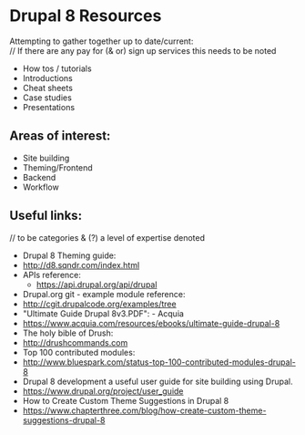 # Drupal 8 Resources
Attempting to gather together up to date/current:  
// If there are any pay for (& or) sign up services this needs to be noted
* How tos / tutorials
* Introductions
* Cheat sheets
* Case studies 
* Presentations

## Areas of interest:
* Site building
* Theming/Frontend
* Backend
* Workflow

## Useful links: 
// to be categories & (?) a level of expertise denoted
* Drupal 8 Theming guide:
 * http://d8.sqndr.com/index.html
* APIs reference:  
  * https://api.drupal.org/api/drupal  
* Drupal.org git - example module reference:  
 * http://cgit.drupalcode.org/examples/tree  
* "Ultimate Guide Drupal 8v3.PDF": - Acquia 
 * https://www.acquia.com/resources/ebooks/ultimate-guide-drupal-8
* The holy bible of Drush:  
 * http://drushcommands.com  
* Top 100 contributed modules:  
 * http://www.bluespark.com/status-top-100-contributed-modules-drupal-8  
* Drupal 8 development a useful user guide for site building using Drupal.
 * https://www.drupal.org/project/user_guide
* How to Create Custom Theme Suggestions in Drupal 8
 * https://www.chapterthree.com/blog/how-create-custom-theme-suggestions-drupal-8
